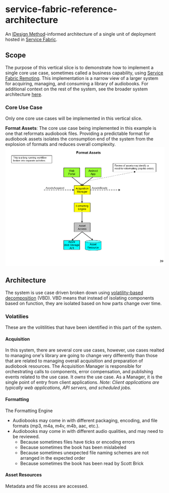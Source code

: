 # service-fabric-reference-architecture
An [IDesign Method][idesign-method-download]-informed architecture of a single unit of deployment hosted in [Service Fabric][service-fabric-overview].

## Scope
The purpose of this vertical slice is to demonstrate how to implement a single core use case, sometimes called a business capability, using [Service Fabric Remoting][service-fabric-remoting]. This implementation is a narrow view of a larger system for acquiring, managing, and consuming a library of audiobooks. For additional context on the rest of the system, see the broader system architecture [here][audiobook-design].

### Core Use Case
Only one core use cases will be implemented in this vertical slice.

**Format Assets**: The core use case being implemented in this example is one that reformats audiobook files. Providing a predictable format for audiobook assets isolates the consumption end of the system from the explosion of formats and reduces overall complexity.
![format-assets.png](./design/diagrams/format-assets.png)

## Architecture
The system is use case driven broken down using [volatility-based decomposition][vbd-video] (VBD). VBD means that instead of isolating components based on function, they are isolated based on how parts change over time.

### Volatilies
These are the volitilities that have been identified in this part of the system.

#### Acquisition
In this system, there are several core use cases, however, use cases realted to managing one's library are going to change very differently than those that are related to managing overall acquisition and preparation of audiobook resources. 
The Acquisition Manager is responsible for orchestrating calls to components, error compensation, and publishing events related to the use case. It *owns* the use case. As a Manager, it is the single point of entry from client applications. _Note: Client applications are typically web applications, API servers, and scheduled jobs._

#### Formatting
The Formatting Engine 
* Audiobooks may come in with different packaging, encoding, and file formats (mp3, m4a, m4v, m4b, aac, etc.).
* Audiobooks may come in with different audio qualities, and may need to be reviewed.
    * Because sometimes files have ticks or encoding errors
    * Because sometimes the book has been mislabeled
    * Because sometimes unexpected file naming schemes are not arranged in the expected order
    * Because sometimes the book has been read by Scott Brick


#### Asset Resources
Metadata and file access are accessed.

[audiobook-design]: ./design/README.md
[idesign-method-download]: http://www.idesign.net/Downloads/GetDownload/1902
[vbd-video]: https://www.youtube.com/watch?v=VIC7QW62-Tw
[service-fabric-overview]: https://docs.microsoft.com/en-us/azure/service-fabric/service-fabric-overview
[service-fabric-remoting]: https://docs.microsoft.com/en-us/azure/service-fabric/service-fabric-reliable-services-communication-remoting
